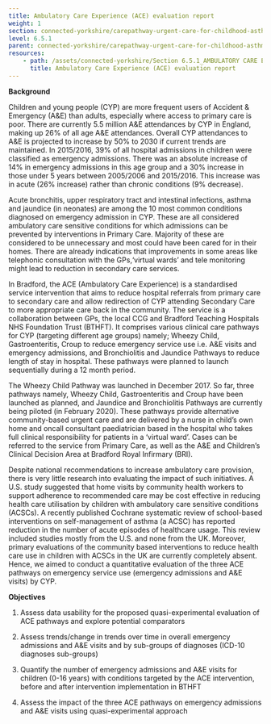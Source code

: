 ```yaml
---
title: Ambulatory Care Experience (ACE) evaluation report
weight: 1
section: connected-yorkshire/carepathway-urgent-care-for-childhood-asthma/ambulatory-care-experience-ace-evaluation-report
level: 6.5.1
parent: connected-yorkshire/carepathway-urgent-care-for-childhood-asthma
resources: 
    - path: /assets/connected-yorkshire/Section 6.5.1_AMBULATORY CARE EXPERIENCE evaluation report.pdf
      title: Ambulatory Care Experience (ACE) evaluation report
---
```


**Background**

Children and young people (CYP) are more frequent users of Accident & Emergency (A&E) than adults, especially where access to primary care is poor. There are currently 5.5 million A&E attendances by CYP in England, making up 26% of all age A&E attendances. Overall CYP attendances to A&E is projected to increase by 50% to 2030 if current trends are maintained. In 2015/2016, 39% of all hospital admissions in children were classified as emergency admissions. There was an absolute increase of 14% in emergency admissions in this age group and a 30% increase in those under 5 years between 2005/2006 and 2015/2016. This increase was in acute (26% increase) rather than chronic conditions (9% decrease).

Acute bronchitis, upper respiratory tract and intestinal infections, asthma and jaundice (in neonates) are among the 10 most common conditions diagnosed on emergency admission in CYP. These are all considered ambulatory care sensitive conditions for which admissions can be prevented by interventions in Primary Care. Majority of these are considered to be unnecessary and most could have been cared for in their homes. There are already indications that improvements in some areas like telephonic consultation with the GPs,‘virtual wards’ and tele monitoring might lead to reduction in secondary care services. 

In Bradford, the ACE (Ambulatory Care Experience) is a standardised service intervention that aims to reduce hospital referrals from primary care to secondary care and allow redirection of CYP attending Secondary Care to more appropriate care back in the community. The service is a collaboration between GPs, the local CCG and Bradford Teaching Hospitals NHS Foundation Trust (BTHFT). It comprises various clinical care pathways for CYP (targeting different age groups) namely; Wheezy Child, Gastroenteritis, Croup to reduce emergency service use i.e. A&E visits and emergency admissions, and Bronchiolitis and Jaundice Pathways to reduce length of stay in hospital. These pathways were planned to launch sequentially during a 12 month period.

The Wheezy Child Pathway was launched in December 2017. So far, three pathways namely, Wheezy Child, Gastroenteritis and Croup have been launched as planned, and Jaundice and Bronchiolitis Pathways are currently being piloted (in February 2020). These pathways provide alternative community-based urgent care and are delivered by a nurse in child’s own home and oncall consultant paediatrician based in the hospital who takes full clinical responsibility for patients in a ‘virtual ward’. Cases can be referred to the service from Primary Care, as well as the A&E and Children’s Clinical Decision Area at Bradford Royal Infirmary (BRI).

Despite national recommendations to increase ambulatory care provision, there is very little research into evaluating the impact of such initiatives. A U.S. study suggested that home visits by community health workers to support adherence to recommended care may be cost effective in reducing health care utilisation by children with ambulatory care sensitive conditions (ACSCs). A recently published Cochrane systematic review of school-based interventions on self-management of asthma (a ACSC) has reported reduction in the number of acute episodes of healthcare usage. This review included studies mostly from the U.S. and none from the UK. Moreover, primary evaluations of the community based interventions to reduce health care use in children with ACSCs in the UK are currently completely absent. Hence, we aimed to conduct a quantitative evaluation of the three ACE pathways on emergency service use (emergency admissions and A&E visits) by CYP. 

**Objectives**
 
1. Assess data usability for the proposed quasi-experimental evaluation of ACE pathways and explore potential comparators 

2. Assess trends/change in trends over time in overall emergency admissions and A&E visits and by sub-groups of diagnoses (ICD-10 diagnoses sub-groups)  

3. Quantify the number of emergency admissions and A&E visits for children (0-16 years) with conditions targeted by the ACE intervention, before and after intervention implementation in BTHFT 

4. Assess the impact of the three ACE pathways on emergency admissions and A&E visits using quasi-experimental approach 

        
